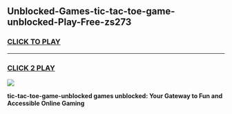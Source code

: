 
## Unblocked-Games-tic-tac-toe-game-unblocked-Play-Free-zs273
<h3>
<a href="https://premium76.site?title=tic-tac-toe-game-unblocked&ref=20A">CLICK TO PLAY</a></h3>
<hr>

<h3>
<a href="https://premium76.site?title=tic-tac-toe-game-unblocked&ref=20A">CLICK 2 PLAY</a>
  
</h3>

<a href="https://premium76.site?title=tic-tac-toe-game-unblocked&ref=20A"><img src="https://clearcache.store/games.png"></a>


**tic-tac-toe-game-unblocked games unblocked: Your Gateway to Fun and Accessible Online Gaming**
